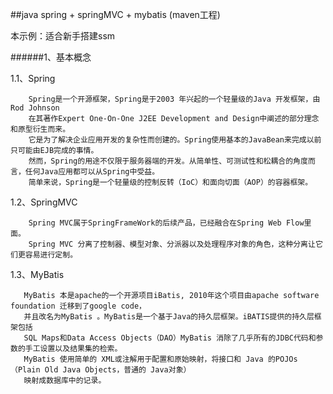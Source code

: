 ##java spring + springMVC + mybatis (maven工程)

本示例：适合新手搭建ssm

######1、基本概念

1.1、Spring

        Spring是一个开源框架，Spring是于2003 年兴起的一个轻量级的Java 开发框架，由Rod Johnson 
        在其著作Expert One-On-One J2EE Development and Design中阐述的部分理念和原型衍生而来。
        它是为了解决企业应用开发的复杂性而创建的。Spring使用基本的JavaBean来完成以前只可能由EJB完成的事情。
        然而，Spring的用途不仅限于服务器端的开发。从简单性、可测试性和松耦合的角度而言，任何Java应用都可以从Spring中受益。
        简单来说，Spring是一个轻量级的控制反转（IoC）和面向切面（AOP）的容器框架。

1.2、SpringMVC
     
        Spring MVC属于SpringFrameWork的后续产品，已经融合在Spring Web Flow里面。
        Spring MVC 分离了控制器、模型对象、分派器以及处理程序对象的角色，这种分离让它们更容易进行定制。

1.3、MyBatis

       MyBatis 本是apache的一个开源项目iBatis, 2010年这个项目由apache software foundation 迁移到了google code，
       并且改名为MyBatis 。MyBatis是一个基于Java的持久层框架。iBATIS提供的持久层框架包括
       SQL Maps和Data Access Objects（DAO）MyBatis 消除了几乎所有的JDBC代码和参数的手工设置以及结果集的检索。
       MyBatis 使用简单的 XML或注解用于配置和原始映射，将接口和 Java 的POJOs（Plain Old Java Objects，普通的 Java对象）
       映射成数据库中的记录。
